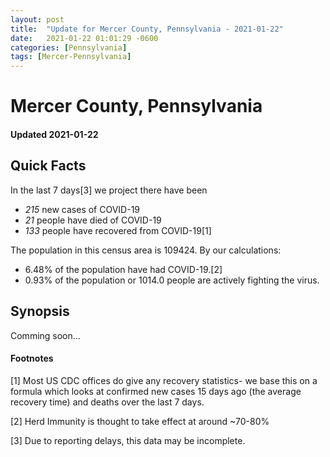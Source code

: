 ```yaml
---
layout: post
title:  "Update for Mercer County, Pennsylvania - 2021-01-22"
date:   2021-01-22 01:01:29 -0600
categories: [Pennsylvania]
tags: [Mercer-Pennsylvania]
---
```


# Mercer County, Pennsylvania
#### Updated 2021-01-22

## Quick Facts

In the last 7 days[3] we project there have been
- *215* new cases of COVID-19
- *21* people have died of COVID-19
- *133* people have recovered from COVID-19[1]

The population in this census area is 109424. By our calculations:
- 6.48% of the population have had COVID-19.[2]
- 0.93% of the population or 1014.0 people are actively fighting the virus.

## Synopsis

Comming soon...


#### Footnotes

[1] Most US CDC offices do give any recovery statistics- we base this on a formula which looks at confirmed new cases
15 days ago (the average recovery time) and deaths over the last 7 days.

[2] Herd Immunity is thought to take effect at around ~70-80%

[3] Due to reporting delays, this data may be incomplete.
 
    